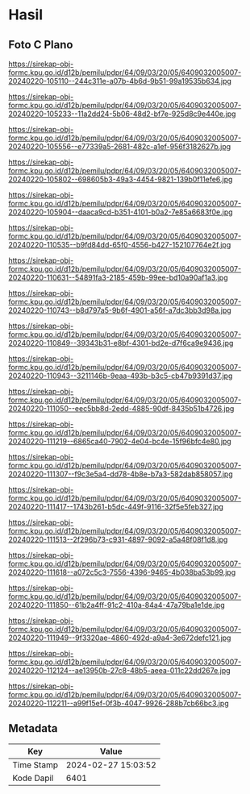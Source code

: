# Hasil

## Foto C Plano

https://sirekap-obj-formc.kpu.go.id/d12b/pemilu/pdpr/64/09/03/20/05/6409032005007-20240220-105110--244c311e-a07b-4b6d-9b51-99a19535b634.jpg

https://sirekap-obj-formc.kpu.go.id/d12b/pemilu/pdpr/64/09/03/20/05/6409032005007-20240220-105233--11a2dd24-5b06-48d2-bf7e-925d8c9e440e.jpg

https://sirekap-obj-formc.kpu.go.id/d12b/pemilu/pdpr/64/09/03/20/05/6409032005007-20240220-105556--e77339a5-2681-482c-a1ef-956f3182627b.jpg

https://sirekap-obj-formc.kpu.go.id/d12b/pemilu/pdpr/64/09/03/20/05/6409032005007-20240220-105802--698605b3-49a3-4454-9821-139b0f11efe6.jpg

https://sirekap-obj-formc.kpu.go.id/d12b/pemilu/pdpr/64/09/03/20/05/6409032005007-20240220-105904--daaca9cd-b351-4101-b0a2-7e85a6683f0e.jpg

https://sirekap-obj-formc.kpu.go.id/d12b/pemilu/pdpr/64/09/03/20/05/6409032005007-20240220-110535--b9fd84dd-65f0-4556-b427-152107764e2f.jpg

https://sirekap-obj-formc.kpu.go.id/d12b/pemilu/pdpr/64/09/03/20/05/6409032005007-20240220-110631--54891fa3-2185-459b-99ee-bd10a90af1a3.jpg

https://sirekap-obj-formc.kpu.go.id/d12b/pemilu/pdpr/64/09/03/20/05/6409032005007-20240220-110743--b8d797a5-9b6f-4901-a56f-a7dc3bb3d98a.jpg

https://sirekap-obj-formc.kpu.go.id/d12b/pemilu/pdpr/64/09/03/20/05/6409032005007-20240220-110849--39343b31-e8bf-4301-bd2e-d7f6ca9e9436.jpg

https://sirekap-obj-formc.kpu.go.id/d12b/pemilu/pdpr/64/09/03/20/05/6409032005007-20240220-110943--3211146b-9eaa-493b-b3c5-cb47b9391d37.jpg

https://sirekap-obj-formc.kpu.go.id/d12b/pemilu/pdpr/64/09/03/20/05/6409032005007-20240220-111050--eec5bb8d-2edd-4885-90df-8435b51b4726.jpg

https://sirekap-obj-formc.kpu.go.id/d12b/pemilu/pdpr/64/09/03/20/05/6409032005007-20240220-111219--6865ca40-7902-4e04-bc4e-15f96bfc4e80.jpg

https://sirekap-obj-formc.kpu.go.id/d12b/pemilu/pdpr/64/09/03/20/05/6409032005007-20240220-111307--f9c3e5a4-dd78-4b8e-b7a3-582dab858057.jpg

https://sirekap-obj-formc.kpu.go.id/d12b/pemilu/pdpr/64/09/03/20/05/6409032005007-20240220-111417--1743b261-b5dc-449f-9116-32f5e5feb327.jpg

https://sirekap-obj-formc.kpu.go.id/d12b/pemilu/pdpr/64/09/03/20/05/6409032005007-20240220-111513--2f296b73-c931-4897-9092-a5a48f08f1d8.jpg

https://sirekap-obj-formc.kpu.go.id/d12b/pemilu/pdpr/64/09/03/20/05/6409032005007-20240220-111618--a072c5c3-7556-4396-9465-4b038ba53b99.jpg

https://sirekap-obj-formc.kpu.go.id/d12b/pemilu/pdpr/64/09/03/20/05/6409032005007-20240220-111850--61b2a4ff-91c2-410a-84a4-47a79ba1e1de.jpg

https://sirekap-obj-formc.kpu.go.id/d12b/pemilu/pdpr/64/09/03/20/05/6409032005007-20240220-111949--9f3320ae-4860-492d-a9a4-3e672defc121.jpg

https://sirekap-obj-formc.kpu.go.id/d12b/pemilu/pdpr/64/09/03/20/05/6409032005007-20240220-112124--ae13950b-27c8-48b5-aeea-011c22dd267e.jpg

https://sirekap-obj-formc.kpu.go.id/d12b/pemilu/pdpr/64/09/03/20/05/6409032005007-20240220-112211--a99f15ef-0f3b-4047-9926-288b7cb66bc3.jpg


## Metadata

| Key        | Value               |
| ---------- | ------------------- |
| Time Stamp | 2024-02-27 15:03:52 |
| Kode Dapil | 6401                |



